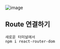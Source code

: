 
![image](https://github.com/slzlxn/react_basic/assets/105650300/14ebb0ce-1a50-48e0-bbd0-b34081cd1f6f)
## Route 연결하기
    새로운 터미널에서
    npm i react-router-dom
